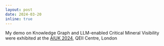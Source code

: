 ```yaml
---
layout: post
date: 2024-03-20
inline: true
---
```


My demo on Knowledge Graph and LLM-enabled Critical Mineral Visibility were exhibited at the [AIUK 2024](https://www.turing.ac.uk/events/ai-uk-2024), QEII Centre, London